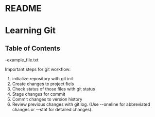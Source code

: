 # README
# Learning Git
## Table of Contents
-example_file.txt

Important steps for git workflow:
1. initialize repository with git init
2. Create changes to project fiels
3. Check status of those files with git status
4. Stage changes for commit
5. Commit changes to version history
6. Review previous changes with git log. (Use --oneline for abbreviated changes or --stat for detailed changes).
